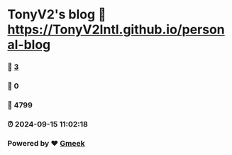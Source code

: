 # TonyV2's blog :link: https://TonyV2Intl.github.io/personal-blog 
### :page_facing_up: [3](https://TonyV2Intl.github.io/personal-blog/tag.html) 
### :speech_balloon: 0 
### :hibiscus: 4799 
### :alarm_clock: 2024-09-15 11:02:18 
### Powered by :heart: [Gmeek](https://github.com/Meekdai/Gmeek)
